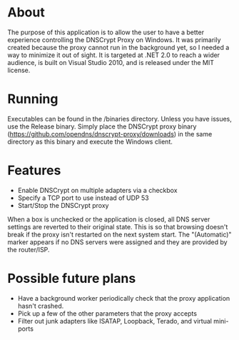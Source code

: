 About
=====
The purpose of this application is to allow the user to have a better experience controlling the DNSCrypt Proxy on Windows. It was primarily created because the proxy cannot run in the background yet, so I needed a way to minimize it out of sight. It is targeted at .NET 2.0 to reach a wider audience, is built on Visual Studio 2010, and is released under the MIT license.

Running
=======
Executables can be found in the /binaries directory. Unless you have issues, use the Release binary.
Simply place the DNSCrypt proxy binary (https://github.com/opendns/dnscrypt-proxy/downloads) in the same directory as this binary and execute the Windows client.

Features
========
- Enable DNSCrypt on multiple adapters via a checkbox
- Specify a TCP port to use instead of UDP 53
- Start/Stop the DNSCrypt proxy

When a box is unchecked or the application is closed, all DNS server settings are reverted to their original state. This is so that browsing doesn't break if the proxy isn't restarted on the next system start. The "(Automatic)" marker appears if no DNS servers were assigned and they are provided by the router/ISP.

Possible future plans
=====================
- Have a background worker periodically check that the proxy application hasn't crashed.
- Pick up a few of the other parameters that the proxy accepts
- Filter out junk adapters like ISATAP, Loopback, Terado, and virtual mini-ports